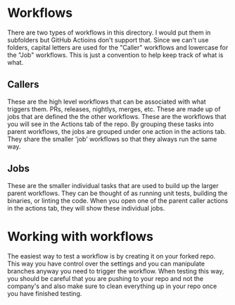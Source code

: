 # Workflows

There are two types of workflows in this directory. I would put them in subfolders but GitHub Actioins don't support that. Since we can't use folders, capital letters are used for the "Caller" workflows and lowercase for the "Job" workflows. This is just a convention to help keep track of what is what.

## Callers

These are the high level workflows that can be associated with what triggers them. PRs, releases, nightlys, merges, etc. These are made up of jobs that are defined the the other workflows. These are the workflows that you will see in the Actions tab of the repo. By grouping these tasks into parent workflows, the jobs are grouped under one action in the actions tab. They share the smaller 'job' workflows so that they always run the same way.

## Jobs

These are the smaller individual tasks that are used to build up the larger parent workflows. They can be thought of as running unit tests, building the binaries, or linting the code. When you open one of the parent caller actions in the actions tab, they will show these individual jobs.

# Working with workflows

The easiest way to test a workflow is by creating it on your forked repo. This way you have control over the settings and you can manipulate branches anyway you need to trigger the workflow. When testing this way, you should be careful that you are pushing to your repo and not the company's and also make sure to clean everything up in your repo once you have finished testing.
